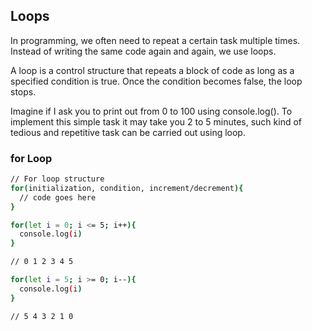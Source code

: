 ## Loops

In programming, we often need to repeat a certain task multiple times. Instead of writing the same code again and again, we use loops.

A loop is a control structure that repeats a block of code as long as a specified condition is true. Once the condition becomes false, the loop stops.

Imagine if I ask you to print out from 0 to 100 using console.log(). To implement this simple task it may take you 2 to 5 minutes, such kind of tedious and repetitive task can be carried out using loop.

### for Loop

```bash
// For loop structure
for(initialization, condition, increment/decrement){
  // code goes here
}
```

```bash
for(let i = 0; i <= 5; i++){
  console.log(i)
}

// 0 1 2 3 4 5
```

```bash
for(let i = 5; i >= 0; i--){
  console.log(i)
}

// 5 4 3 2 1 0
```
